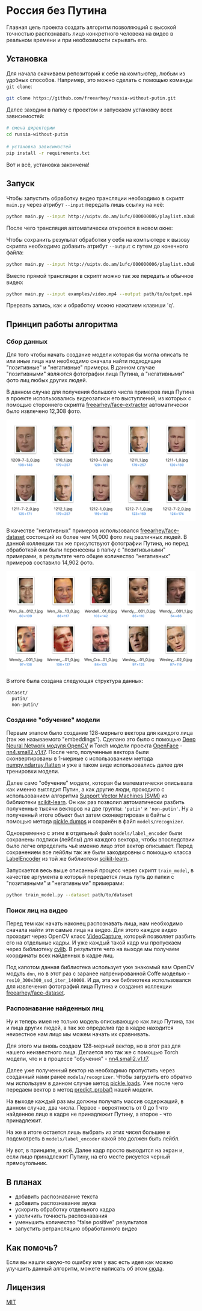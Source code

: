 # Россия без Путина

<!-- illustration1.png -->

Главная цель проекта создать алгоритм позволяющий с высокой точностью распознавать лицо конкретного человека на видео в реальном времени и при необхоимости скрывать его.

## Установка

Для начала скачиваем репозиторий к себе на компьютер, любым из удобных способов. Например, это можно сделать с помощью команды `git clone`:

```sh
git clone https://github.com/freearhey/russia-without-putin.git
```

Далее заходим в папку с проектом и запускаем установку всех зависимостей:

```sh
# смена директории
cd russia-without-putin

# установка зависимостей
pip install -r requirements.txt
```

Вот и всё, установка закончена!

## Запуск

Чтобы запустить обработку видео трансляции необходимо в скрипт `main.py` через атрибут `--input`  передать лишь ссылку на неё:

```sh
python main.py --input http://uiptv.do.am/1ufc/000000006/playlist.m3u8
```

После чего трансляция автоматически откроется в новом окне:

<!-- screenshot1.png -->

Чтобы сохранить результат обработки у себя на компьютере к вызову скрипта необходимо добавить атрибут `--output` с путем до конечного файла:

```sh
python main.py --input http://uiptv.do.am/1ufc/000000006/playlist.m3u8 --output path/to/output.mp4
```

Вместо прямой трансляции в скрипт можно так же передать и обычное видео:

```sh
python main.py --input examples/video.mp4 --output path/to/output.mp4
```

Прервать запись, как и обработку можно нажатием клавиши 'q'.

## Принцип работы алгоритма

### Сбор данных

Для того чтобы начать создание модели которая бы могла описать те или иные лица нам необходимо сначала найти подходящие "позитивные" и "негативные" примеры. В данном случае "позитивными" являются фотографии лица Путина, а "негативными" фото лиц любых других людей. 

В данном случае для получения большого числа примеров лица Путина в проекте использовались видеозаписи его выступлений, из которых с помощью стороннего скрипта [freearhey/face-extractor](https://github.com/freearhey/face-extractor) автоматически было извлечено 12,308 фото.

![Putin face dataset](.readme/illustration2.png)

В качестве "негативных" примеров использовался [freearhey/face-dataset](https://github.com/freearhey/face-dataset) состоящий из более чем 14,000 фото лиц различных людей. В данной коллекции так же присутствуют фотографии Путина, но перед обработкой они были перенесены в папку с "позитивыными" примерами, в результате чего общее количество "негативных" примеров составило 14,902 фото.

![Non-putin face dataset](.readme/illustration3.png)

В итоге была создана следующая структура данных:

```
dataset/
  putin/
  non-putin/
```

### Создание "обучение" модели

Первым этапом было создание 128-мерныго вектора для каждого лица (так же называемого "embeddings"). Сделано это было с помощью [Deep Neural Network модуля OpenCV](https://docs.opencv.org/master/d2/d58/tutorial_table_of_content_dnn.html) и Torch модели проекта [OpenFace](https://cmusatyalab.github.io/openface/) - [nn4.small2.v1.t7](https://storage.cmusatyalab.org/openface-models/nn4.small2.v1.t7). После чего, полученные вектора были сконвертированы в 1-мерные с использованием метода [numpy.ndarray.flatten](https://docs.scipy.org/doc/numpy/reference/generated/numpy.ndarray.flatten.html) и уже в таком виде использовались далее для тренировки модели.

Далее само "обучение" модели, которая бы математически описывала как именно выглядит Путин, а как другие люди, проходило с использованием алгоритма [Support Vector Machines (SVM)](https://scikit-learn.org/stable/modules/svm.html#support-vector-machines) из библиотеки [scikit-learn](https://scikit-learn.org/stable/). Он как раз позволил автоматически разбить полученные тысячи векторов на две группы: `'putin'` и `'non-putin'`. Ну а полученный  итоге объект был затем сконвертирован в байты с помощью метода [pickle.dumps](https://docs.python.org/3/library/pickle.html#pickle.dumps) и сохранён в файл `models/recognizer`.

Одновременно с этим в отдельный файл `models/label_encoder` были сохранены подписи (лейблы) для каждого вектора, чтобы впоследствии было легче определить чьё именно лицо этот вектор описывает. Перед сохранением все лейблы так же были закодировны с помощью класса [LabelEncoder](https://scikit-learn.org/stable/modules/generated/sklearn.preprocessing.LabelEncoder.html) из той же библиотеки [scikit-learn](https://scikit-learn.org/stable/).

Запускается весь выше описанный процесс через скрипт `train_model`, в качестве аргумента в который передается лишь путь до папки с "позитивными" и "негативными" примерами:

```sh
python train_model.py --dataset path/to/dataset
```

### Поиск лиц на видео

Перед тем как начать наконец распознавать лица, нам необходимо сначала найти эти самые лица на видео. Для этого каждое видео проходит через OpenCV класс [VideoCapture](https://docs.opencv.org/2.4/modules/highgui/doc/reading_and_writing_images_and_video.html#videocapture), который позволяет разбить его на отдельные кадры. И уже каждый такой кадр мы пропускаем через библиотеку [cvlib](https://github.com/arunponnusamy/cvlib). В результате чего на выходе мы получаем координаты всех найденных в кадре лиц. 

Под капотом данная библиотека использует уже знакомый вам OpenCV модуль `dnn`, но в этот раз с заранее натренированной Coffe моделью - `res10_300x300_ssd_iter_140000`. И да, эта же библиотека использовался для извлечения фотографий лица Путина и создания коллекции [freearhey/face-dataset](https://github.com/freearhey/face-dataset).

### Распознавание найденных лиц

Ну и теперь имея не только модель описывающую как лицо Путина, так и лица других людей, а так же определив где в кадре находится неизестное нам лицо мы можем начать их сравнивать.

Для этого мы вновь создаем 128-мерный вектор, но в этот раз для нашего неизвестного лица. Делается это так же с помощью Torch модели, что и в процессе "обучения" - [nn4.small2.v1.t7](https://storage.cmusatyalab.org/openface-models/nn4.small2.v1.t7).

Далее уже полученный вектор на необходимо пропустить через созданный нами ранее `models/recognizer`. Чтобы загрузить его обратно мы используем в данном случае метод [pickle.loads](https://docs.python.org/3/library/pickle.html#pickle.loads). Уже после чего передаем вектор в метод [predict_proba()](https://scikit-learn.org/stable/modules/generated/sklearn.svm.libsvm.predict_proba.html) нашей модели.

На выходе каждый раз мы должны получать массив содержащий, в данном случае, два числа. Первое - вероятность от 0 до 1 что найденное лицо в кадре не принадлежит Путину, а второе - что принадлежит.

На же в итоге остается лишь выбрать из этих чисел большее и подсмотреть в `models/label_encoder` какой это должен быть лейбл.

Ну вот, в принципе, и всё. Далее кадр просто выводится на экран и, если лицо принадлежит Путину, на его месте рисуется черный прямоугольник.

## В планах

- добавить распознавание текста
- добавить распознавание звука
- ускорить обработку отдельного кадра
- увеличить точность распознавания
- уменьшить количество "false positive" результатов
- запустить ретрансляцию обработанного видео

## Как помочь?

Если вы нашли какую-то ошибку или у вас есть идея как можно улучшить данный алгоритм, можете написать об этом [сюда](https://github.com/freearhey/russia-without-putin/issues).

## Лицензия

[MIT](LICENSE)